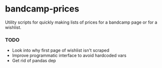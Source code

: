 # bandcamp-prices

Utility scripts for quickly making lists of prices for a bandcamp page or for a wishlist.

### TODO

- Look into why first page of wishlist isn't scraped
- Improve programmatic interface to avoid hardcoded vars
- Get rid of pandas dep
